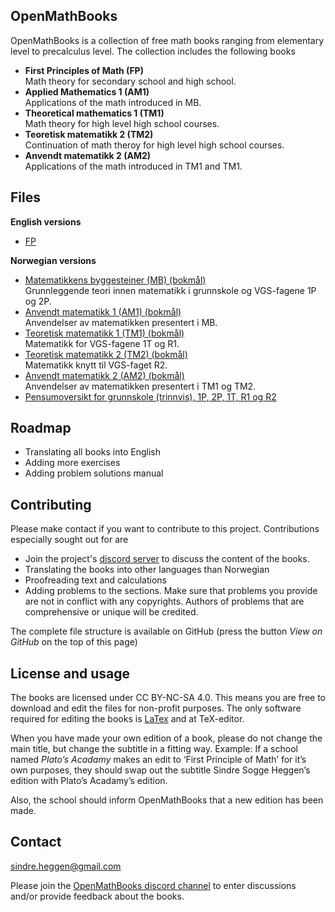 ## OpenMathBooks

OpenMathBooks is a collection of free math books ranging from elementary level to precalculus level. The collection includes the following books
- **First Principles of Math (FP)**<br/>
  Math theory for secondary school and high school.
- **Applied Mathematics 1 (AM1)** <br/>
  Applications of the math introduced in MB.
- **Theoretical mathematics 1 (TM1)** <br/>
  Math theory for high level high school courses.
- **Teoretisk matematikk 2 (TM2)** <br/>
  Continuation of math theroy for high level high school courses.
- **Anvendt matematikk 2 (AM2)** <br/>
  Applications of the math introduced in TM1 and TM1.
  
## Files
**English versions**
- [FP](https://drive.google.com/file/d/1dYgNJhAPwST242vCtwdEP69xmgybLYXT/view?usp=share_link) <br/>

**Norwegian versions**
- [Matematikkens byggesteiner (MB) (bokmål)](https://drive.google.com/file/d/1WiS51PH0V7FKyO-XZSedae_IfhTOfCaH/view?usp=sharing)
  <br/> Grunnleggende teori innen matematikk i grunnskole og VGS-fagene 1P og 2P.
- [Anvendt matematikk 1 (AM1) (bokmål)](https://drive.google.com/file/d/1dwh-TgFX1BxHFfOOOk6WVjYAX56Q9LOZ/view?usp=sharing) 
  <br/>  Anvendelser av matematikken presentert i MB.
- [Teoretisk matematikk 1 (TM1) (bokmål)](https://drive.google.com/file/d/1JJQBkm5yuZ1IaA2lHR1_lQgkqQe6WUgP/view?usp=sharing)
  <br/> Matematikk for VGS-fagene 1T og R1.
- [Teoretisk matematikk 2 (TM2) (bokmål)](https://drive.google.com/file/d/1x3XitDqHoekOpJlexEd6hCjNZI9pcckH/view?usp=sharing) 
  <br/> Matematikk knytt til VGS-faget R2. 
- [Anvendt matematikk 2 (AM2) (bokmål)](https://drive.google.com/file/d/1AyJLyizhYbwCte_vJyA3pVZh8Ro-h3oF/view?usp=sharing)
  <br/> Anvendelser av matematikken presentert i TM1 og TM2. 
- [Pensumoversikt for grunnskole (trinnvis), 1P, 2P, 1T, R1 og R2](https://github.com/sindrsh/openmathbooks/blob/main/ekstra/pensum/pensum.pdf)

## Roadmap
- Translating all books into English
- Adding more exercises
- Adding problem solutions manual

## Contributing
Please make contact if you want to contribute to this project. Contributions especially sought out for are
- Join the project's [discord server](https://discord.gg/jz9mPjkCNb) to discuss the content of the books.
- Translating the books into other languages than Norwegian
- Proofreading text and calculations
- Adding problems to the sections. Make sure that problems you provide are not in conflict with any copyrights. Authors of problems that are comprehensive or unique will be credited.

The complete file structure is available on GitHub (press the button _View on GitHub_ on the top of this page)

## License and usage
The books are licensed under CC BY-NC-SA 4.0. This means you are free to download and edit the files for non-profit purposes. The only software required for editing the books is [LaTex](https://www.latex-project.org/) and at TeX-editor.

When you have made your own edition of a book, please do not change the main title, but change the subtitle in a fitting way.
Example: If a school named _Plato’s Acadamy_ makes an edit to ‘First Principle of Math’ for it’s own purposes, they should swap out the subtitle Sindre Sogge Heggen’s edition with Plato’s Acadamy’s edition. 

Also, the school should inform OpenMathBooks that a new edition has been made.

## Contact
sindre.heggen@gmail.com

Please join the [OpenMathBooks discord channel](https://discord.gg/jz9mPjkCNb) to enter discussions and/or provide feedback about the books.
